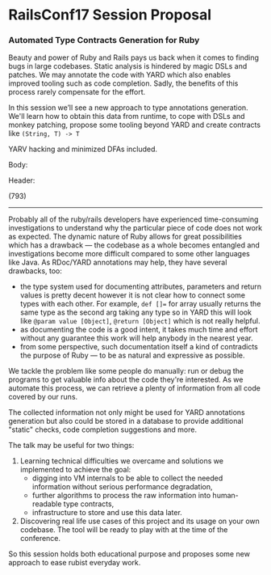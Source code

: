 # RailsConf17 Session Proposal

### Automated Type Contracts Generation for Ruby 

<div id="text">

Beauty and power of Ruby and Rails pays us back when it comes to finding bugs in large codebases. Static analysis is hindered by magic DSLs and patches.
We may annotate the code with YARD which also enables improved tooling such as code completion. Sadly, the benefits of this process rarely compensate for the effort.

In this session we’ll see a new approach to type annotations generation.
We'll learn how to obtain this data from runtime, to cope with DSLs and monkey patching, propose some tooling beyond YARD and create contracts like `(String, T) -> T`

YARV hacking and minimized DFAs included.

</div>

Body:
<script>document.print(document.body.innerHTML += document.getElementById("text").innerHTML.length)</script>

Header:
<script>document.print(document.body.innerHTML += document.getElementsByTagName("h3")[0].innerHTML.length)</script>

(793)

---------

Probably all of the ruby/rails developers have experienced time-consuming investigations to understand why the particular piece of code does not work as expected. The dynamic nature of Ruby allows for great possibilities which has a drawback — the codebase as a whole becomes entangled and investigations become more difficult compared to some other languages like Java.
As RDoc/YARD annotations may help, they have several drawbacks, too:
* the type system used for documenting attributes, parameters and return values is pretty decent however it is not clear how to connect some types with each other. For example, `def []=` for array usually returns the same type as the second arg taking any type so in YARD this will look like `@param value [Object]`, `@return [Object]` which is not really helpful.
* as documenting the code is a good intent, it takes much time and effort without any guarantee this work will help anybody in the nearest year.
* from some perspective, such documentation itself a kind of contradicts the purpose of Ruby — to be as natural and expressive as possible.

We tackle the problem like some people do manually: run or debug the programs to get valuable info about the code they're interested. As we automate this process, we can retrieve a plenty of information from all code covered by our runs.

The collected information not only might be used for YARD annotations generation but also could be stored in a database to provide additional "static" checks, code completion suggestions and more.

The talk may be useful for two things:
1. Learning technical difficulties we overcame and solutions we implemented to achieve the goal:
    * digging into VM internals to be able to collect the needed information without serious performance degradation,
    * further algorithms to process the raw information into human-readable type contracts,
    * infrastructure to store and use this data later.
2. Discovering real life use cases of this project and its usage on your own codebase. The tool will be ready to play with at the time of the conference.

So this session holds both educational purpose and proposes some new approach to ease rubist everyday work.